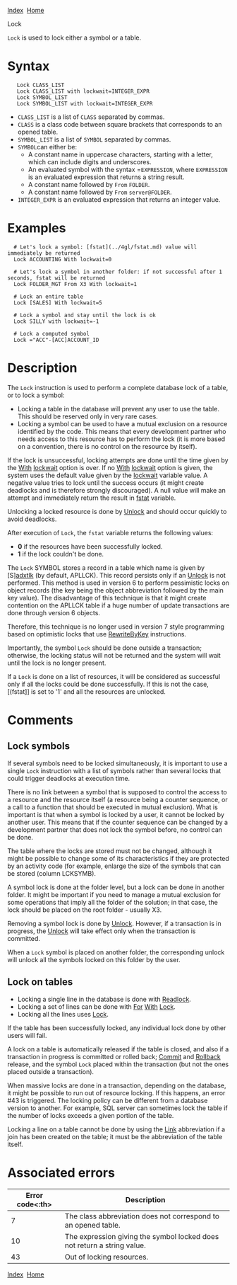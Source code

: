 [Index](index.html)  [Home](getting-started_home.html)

Lock

`Lock` is used to lock either a symbol or a table.

# Syntax

```
   Lock CLASS_LIST
   Lock CLASS_LIST with lockwait=INTEGER_EXPR
   Lock SYMBOL_LIST
   Lock SYMBOL_LIST with lockwait=INTEGER_EXPR
```

* `CLASS_LIST` is a list of `CLASS` separated by commas.
* `CLASS` is a class code between square brackets that corresponds to an opened table.
* `SYMBOL_LIST` is a list of `SYMBOL` separated by commas.
* `SYMBOL`can either be:
  + A constant name in uppercase characters, starting with a letter, which can include digits and underscores.
  + An evaluated symbol with the syntax =`EXPRESSION`, where `EXPRESSION` is an evaluated expression that returns a string result.
  + A constant name followed by `From` `FOLDER`.
  + A constant name followed by `From` `server@FOLDER`.
* `INTEGER_EXPR` is an evaluated expression that returns an integer value.

# Examples

```
  # Let's lock a symbol: [fstat](../4gl/fstat.md) value will immediately be returned
  Lock ACCOUNTING With lockwait=0

  # Let's lock a symbol in another folder: if not successful after 1 seconds, fstat will be returned
  Lock FOLDER_MGT From X3 With lockwait=1

  # Lock an entire table
  Lock [SALES] With lockwait=5

  # Lock a symbol and stay until the lock is ok
  Lock SILLY with lockwait=-1

  # Lock a computed symbol
  Lock ="ACC"-[ACC]ACCOUNT_ID
```

# Description

The `Lock` instruction is used to perform a complete database lock of a table, or to lock a symbol:

* Locking a table in the database will prevent any user to use the table. This should be reserved only in very rare cases.
* Locking a symbol can be used to have a mutual exclusion on a resource identified by the code. This means that every development partner who needs access to this resource has to perform the lock (it is more based on a convention, there is no control on the resource by itself).

If the lock is unsuccessful, locking attempts are done until the time given by the [With](4gl_with.html) [lockwait](4gl_lockwait.html) option is over. If no [With](4gl_with.html) [lockwait](4gl_lockwait.html) option is given, the system uses the default value given by the [lockwait](4gl_lockwait.html) variable value. A negative value tries to lock until the success occurs (it might create deadlocks and is therefore strongly discouraged). A null value will make an attempt and immediately return the result in [fstat](4gl_fstat.html) variable.

Unlocking a locked resource is done by [Unlock](4gl_unlock.html) and should occur quickly to avoid deadlocks.

After execution of `Lock`, the `fstat` variable returns the following values:

* **0** if the resources have been successfully locked.
* **1** if the lock couldn't be done.

The `Lock` SYMBOL stores a record in a table which name is given by [S][adxtlk](4gl_adxtlk.html) (by default, APLLCK). This record persists only if an [Unlock](4gl_unlock.html) is not performed. This method is used in version 6 to perform pessimistic locks on object records (the key being the object abbreviation followed by the main key value). The disadvantage of this technique is that it might create contention on the APLLCK table if a huge number of update transactions are done through version 6 objects.

Therefore, this technique is no longer used in version 7 style programming based on optimistic locks that use [RewriteByKey](4gl_rewritebykey.html) instructions.

Importantly, the symbol `Lock` should be done outside a transaction; otherwise, the locking status will not be returned and the system will wait until the lock is no longer present.

If a `Lock` is done on a list of resources, it will be considered as successful only if all the locks could be done successfully. If this is not the case, [(fstat]] is set to '1' and all the resources are unlocked.

# Comments

## Lock symbols

If several symbols need to be locked simultaneously, it is important to use a single `Lock` instruction with a list of symbols rather than several locks that could trigger deadlocks at execution time.

There is no link between a symbol that is supposed to control the access to a resource and the resource itself (a resource being a counter sequence, or a call to a function that should be executed in mutual exclusion). What is important is that when a symbol is locked by a user, it cannot be locked by another user. This means that if the counter sequence can be changed by a development partner that does not lock the symbol before, no control can be done.

The table where the locks are stored must not be changed, although it might be possible to change some of its characteristics if they are protected by an activity code (for example, enlarge the size of the symbols that can be stored (column LCKSYMB).

A symbol lock is done at the folder level, but a lock can be done in another folder. It might be important if you need to manage a mutual exclusion for some operations that imply all the folder of the solution; in that case, the lock should be placed on the root folder - usually X3.

Removing a symbol lock is done by [Unlock](4gl_unlock.html). However, if a transaction is in progress, the [Unlock](4gl_unlock.html) will take effect only when the transaction is committed.

When a `Lock` symbol is placed on another folder, the corresponding unlock will unlock all the symbols locked on this folder by the user.

## Lock on tables

* Locking a single line in the database is done with [Readlock](4gl_readlock.html).
* Locking a set of lines can be done with [For](4gl_for.html) [With](4gl_with.html) [Lock](4gl_lock.html).
* Locking all the lines uses [Lock](4gl_lock.html).

If the table has been successfully locked, any individual lock done by other users will fail.

A lock on a table is automatically released if the table is closed, and also if a transaction in progress is committed or rolled back; [Commit](4gl_commit.html) and [Rollback](4gl_rollback.html) release, and the symbol `Lock` placed within the transaction (but not the ones placed outside a transaction).

When massive locks are done in a transaction, depending on the database, it might be possible to run out of resource locking. If this happens, an error #43 is triggered. The locking policy can be different from a database version to another. For example, SQL server can sometimes lock the table if the number of locks exceeds a given portion of the table.

Locking a line on a table cannot be done by using the [Link](4gl_link.html) abbreviation if a join has been created on the table; it must be the abbreviation of the table itself.

# Associated errors

| Error code<:th> | Description |
| --- | --- |
| 7 | The class abbreviation does not correspond to an opened table. |
| 10 | The expression giving the symbol locked does not return a string value. |
| 43 | Out of locking resources. |

  

[Index](index.html)  [Home](getting-started_home.html)